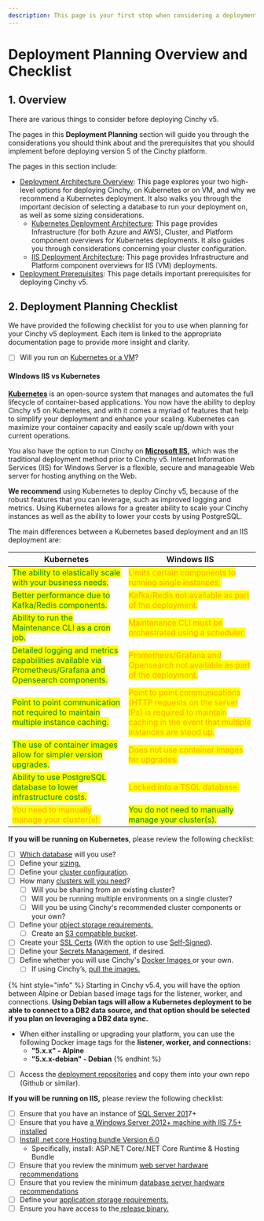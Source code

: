```yaml
---
description: This page is your first stop when considering a deployment of Cinchy v5.
---
```


# Deployment Planning Overview and Checklist

## 1. Overview

There are various things to consider before deploying Cinchy v5.

The pages in this **Deployment Planning** section will guide you through the considerations you should think about and the prerequisites that you should implement before deploying version 5 of the Cinchy platform.

The pages in this section include:

* [Deployment Architecture Overview](deployment-architecture-overview/): This page explores your two high-level options for deploying Cinchy, on Kubernetes or on VM, and why we recommend a Kubernetes deployment. It also walks you through the important decision of selecting a database to run your deployment on, as well as some sizing considerations.
  * [Kubernetes Deployment Architecture](deployment-architecture-overview/): This page provides Infrastructure (for both Azure and AWS), Cluster, and Platform component overviews for Kubernetes deployments. It also guides you through considerations concerning your cluster configuration.
  * [IIS Deployment Architecture](deployment-architecture-overview/iis-deployment-architecture.md): This page provides Infrastructure and Platform component overviews for IIS (VM) deployments.
* [Deployment Prerequisites](deployment-prerequisites/): This page details important prerequisites for deploying Cinchy v5.

## 2. Deployment Planning Checklist

We have provided the following checklist for you to use when planning for your Cinchy v5 deployment. Each item is linked to the appropriate documentation page to provide more insight and clarity.

* [ ] Will you run on [Kubernetes or a VM](deployment-architecture-overview/#1.-kubernetes-vs-vms)?

#### WIndows IIS vs Kubernetes

[**Kubernetes**](https://kubernetes.io/docs/concepts/overview/what-is-kubernetes/) is an open-source system that manages and automates the full lifecycle of container-based applications. You now have the ability to deploy Cinchy v5 on Kubernetes, and with it comes a myriad of features that help to simplify your deployment and enhance your scaling. Kubernetes can maximize your container capacity and easily scale up/down with your current operations.&#x20;

You also have the option to run Cinchy on [**Microsoft IIS**](https://www.iis.net/overview)**,** which was the traditional deployment method prior to Cinchy v5. Internet Information Services (IIS) for Windows Server is a flexible, secure and manageable Web server for hosting anything on the Web.

**We recommend** using Kubernetes to deploy Cinchy v5, because of the robust features that you can leverage, such as improved logging and metrics. Using Kubernetes allows for a greater ability to scale your Cinchy instances as well as the ability to lower your costs by using PostgreSQL.

The main differences between a Kubernetes based deployment and an IIS deployment are:

| Kubernetes                                                                                                                              | Windows IIS                                                                                                                                                                           |
| --------------------------------------------------------------------------------------------------------------------------------------- | ------------------------------------------------------------------------------------------------------------------------------------------------------------------------------------- |
| <mark style="color:green;">The ability to elastically scale with your business needs.</mark>                                            | <mark style="color:orange;">Limits certain components to running single instances.</mark>                                                                                             |
| <mark style="color:green;">Better performance due to Kafka/Redis components.</mark>                                                     | <mark style="color:orange;">Kafka/Redis not available as part of the deployment.</mark>                                                                                               |
| <mark style="color:green;">Ability to run the Maintenance CLI as a cron job.</mark>                                                     | <mark style="color:orange;">Maintenance CLI must be orchestrated using a scheduler.</mark>                                                                                            |
| <mark style="color:green;">Detailed logging and metrics capabilities available via Prometheus/Grafana and Opensearch components.</mark> | <mark style="color:orange;">Prometheus/Grafana and Opensearch not available as part of the deployment.</mark>                                                                         |
| <mark style="color:green;">Point to point communication not required to maintain multiple instance caching.</mark>                      | <mark style="color:orange;">Point to point communications (HTTP requests on the server IPs) is required to maintain caching in the event that multiple instances are stood up.</mark> |
| <mark style="color:green;">The use of container images allow for simpler version upgrades.</mark>                                       | <mark style="color:orange;">Does not use container images for upgrades.</mark>                                                                                                        |
| <mark style="color:green;">Ability to use PostgreSQL database to lower infrastructure costs.</mark>                                     | <mark style="color:orange;">Locked into a TSQL database.</mark>                                                                                                                       |
| <mark style="color:orange;">You need to manually manage your cluster(s).</mark>                                                         | <mark style="color:green;">You do not need to manually manage your cluster(s).</mark>                                                                                                 |

**If you will be running on Kubernetes**, please review the following checklist:

- [ ] [Which database](deployment-architecture-overview/README.md#2-choosing-a-database) will you use?
- [ ] Define your [sizing.](deployment-architecture-overview/README.md#3-sizing-considerations-and-requirements)
- [ ] Define your [cluster configuration](deployment-architecture-overview/kubernetes-deployment-architecture.md#41-cluster-configuration).
- [ ] How many [clusters will you need](deployment-architecture-overview/kubernetes-deployment-architecture.md#41-cluster-configuration)?
  - [ ] Will you be sharing from an existing cluster?
  - [ ] Will you be running multiple environments on a single cluster?
  - [ ] Will you be using Cinchy's recommended cluster components or your own?
- [ ] Define your [object storage requirements.](deployment-architecture-overview/README.md#33-object-storage-requirements)
  - [ ] Create an [S3 compatible bucket](deployment-architecture-overview/README.md#33-object-storage-requirements).
- [ ] Create your [SSL Certs](deployment-prerequisites/README.md#ssl-certs) (With the option to use [Self-Signed](../kubernetes-deployment-installation/using-self-signed-ssl-certs-kubernetes-deployments.md)).
- [ ] Define your [Secrets Management,](deployment-prerequisites/README.md#14-secrets-management) if desired.
- [ ] Define whether you will use Cinchy's [Docker Images ](deployment-prerequisites/README.md#docker-images)or your own.
  - [ ] If using Cinchy’s, [pull the images.](deployment-prerequisites/README.md#access-cinchy-docker-images)

{% hint style="info" %}
Starting in Cinchy v5.4, you will have the option between Alpine or Debian based image tags for the listener, worker, and connections. **Using Debian tags will allow a Kubernetes deployment to be able to connect to a DB2 data source, and that option should be selected if you plan on leveraging a DB2 data sync.**

* When either installing or upgrading your platform, you can use the following Docker image tags for the **listener, worker, and connections:**
  * **"5.x.x" - Alpine**
  * **"5.x.x-debian" - Debian**
{% endhint %}

* [ ] Access the [deployment repositories](deployment-prerequisites/readme.md#deployment-prerequisites) and copy them into your own repo (Github or similar).

**If you will be running on IIS,** please review the following checklist:

* [ ] Ensure that you have an instance of [SQL Server 201](deployment-prerequisites/readme.md#deployment-prerequisites)7+
* [ ] Ensure that you have [a Windows Server 2012+ machine with IIS 7.5+ installed](deployment-prerequisites/readme.md#general-requirements)
* [ ] [Install .net core Hosting bundle Version 6.0](https://dotnet.microsoft.com/en-us/download/dotnet/6.0)
  * Specifically, install: ASP.NET Core/.NET Core Runtime & Hosting Bundle
* [ ] Ensure that you review the minimum [web server hardware recommendations](deployment-prerequisites/readme.md#system-requirements)
* [ ] Ensure that you review the minimum [database server hardware recommendations](deployment-prerequisites/readme.md/#system-requirements)
* [ ] Define your [application storage requirements.](deployment-architecture-overview/readme.md#32-application-storage-requirements)
* [ ] Ensure you have access to the[ release binary.](deployment-prerequisites/readme.md#access-the-artifacts)
